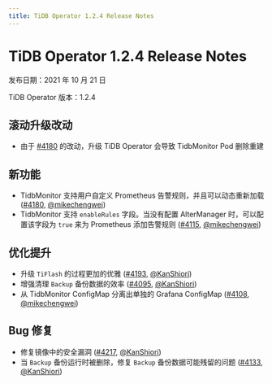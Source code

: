 ```yaml
---
title: TiDB Operator 1.2.4 Release Notes
---
```


# TiDB Operator 1.2.4 Release Notes

发布日期：2021 年 10 月 21 日

TiDB Operator 版本：1.2.4

## 滚动升级改动

- 由于 [#4180](https://github.com/pingcap/tidb-operator/pull/4180) 的改动，升级 TiDB Operator 会导致 TidbMonitor Pod 删除重建

## 新功能

- TidbMonitor 支持用户自定义 Prometheus 告警规则，并且可以动态重新加载 ([#4180](https://github.com/pingcap/tidb-operator/pull/4180), [@mikechengwei](https://github.com/mikechengwei))
- TidbMonitor 支持 `enableRules` 字段。当没有配置 AlterManager 时，可以配置该字段为 `true` 来为 Prometheus 添加告警规则 ([#4115](https://github.com/pingcap/tidb-operator/pull/4115), [@mikechengwei](https://github.com/mikechengwei))

## 优化提升

- 升级 `TiFlash` 的过程更加的优雅 ([#4193](https://github.com/pingcap/tidb-operator/pull/4193), [@KanShiori](https://github.com/KanShiori))
- 增强清理 `Backup` 备份数据的效率 ([#4095](https://github.com/pingcap/tidb-operator/pull/4095), [@KanShiori](https://github.com/KanShiori))
- 从 TidbMonitor ConfigMap 分离出单独的 Grafana ConfigMap ([#4108](https://github.com/pingcap/tidb-operator/pull/4108), [@mikechengwei](https://github.com/mikechengwei))

## Bug 修复

- 修复镜像中的安全漏洞 ([#4217](https://github.com/pingcap/tidb-operator/pull/4217), [@KanShiori](https://github.com/KanShiori))
- 当 `Backup` 备份运行时被删除，修复 `Backup` 备份数据可能残留的问题 ([#4133](https://github.com/pingcap/tidb-operator/pull/4133), [@KanShiori](https://github.com/KanShiori))
